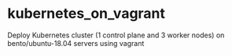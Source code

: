 # kubernetes_on_vagrant
Deploy Kubernetes cluster (1 control plane and 3 worker nodes) on bento/ubuntu-18.04 servers using vagrant 
